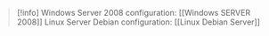 

> [!info]
> Windows Server 2008 configuration: [[Windows SERVER 2008]]
> Linux Server Debian configuration: [[Linux Debian Server]]